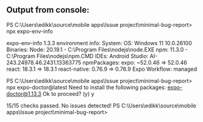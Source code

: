 ## Output from console:

PS C:\Users\edikk\source\mobile apps\Issue project\minimal-bug-report> npx expo-env-info

expo-env-info 1.3.3 environment info:
System:
OS: Windows 11 10.0.26100
Binaries:
Node: 20.19.1 - C:\Program Files\nodejs\node.EXE
npm: 11.3.0 - C:\Program Files\nodejs\npm.CMD
IDEs:
Android Studio: AI-243.24978.46.2431.13363775
npmPackages:
expo: ~52.0.46 => 52.0.46
react: 18.3.1 => 18.3.1
react-native: 0.76.9 => 0.76.9
Expo Workflow: managed

PS C:\Users\edikk\source\mobile apps\Issue project\minimal-bug-report> npx expo-doctor@latest
Need to install the following packages:
expo-doctor@1.13.3
Ok to proceed? (y) y

15/15 checks passed. No issues detected!
PS C:\Users\edikk\source\mobile apps\Issue project\minimal-bug-report> 